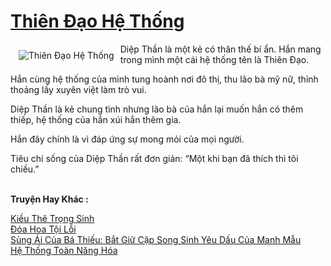 <a href="https://utruyen.com/truyen/thien-dao-he-thong/17555/" title="Thiên Đạo Hệ Thống"><h1>Thiên Đạo Hệ Thống</h1></a><div style="display:table"><img align="right" style="float: left; padding: 10px;" src="https://utruyen.com/images/story/200x260/thien-dao-he-thong.jpg" alt="Thiên Đạo Hệ Thống">Diệp Thần là một kẻ có thân thế bí ẩn. Hắn mang trong mình một cái hệ thống tên là Thiên Đạo.<p></p>Hắn cùng hệ thống của mình tung hoành nơi đô thị, thu lão bà mỹ nữ, thỉnh thoảng lấy xuyên việt làm trò vui.<p></p>Diệp Thần là kẻ chung tình nhưng lão bà của hắn lại muốn hắn có thêm thiếp, hệ thống của hắn xúi hắn thêm gia.<p></p>Hắn đây chính là vì đáp ứng sự mong mỏi của mọi người.<p></p>Tiêu chí sống của Diệp Thần rất đơn giản: “Một khi bạn đã thích thì tôi chiều.”</div><p><br><b>Truyện Hay Khác :</b></p><a href="https://utruyen.com/truyen/kieu-the-trong-sinh/18912/" alt="Kiều Thê Trọng Sinh">Kiều Thê Trọng Sinh</a><br/><a href="https://github.com/quanluxury/ngontinhhot/tree/master/truyenhay/17351/" alt="Đóa Hoa Tội Lỗi">Đóa Hoa Tội Lỗi</a><br/><a href="https://github.com/quanluxury/ngontinhhot/tree/master/truyenhay/19136/" alt="Sủng Ái Của Bá Thiếu: Bắt Giữ Cặp Song Sinh Yêu Dấu Của Manh Mẫu">Sủng Ái Của Bá Thiếu: Bắt Giữ Cặp Song Sinh Yêu Dấu Của Manh Mẫu</a><br/><a href="https://github.com/quanluxury/ngontinhhot/tree/master/truyenhay/19223/" alt="Hệ Thống Toàn Năng Hóa">Hệ Thống Toàn Năng Hóa</a><br/>